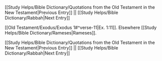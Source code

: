 [[Study Helps/Bible Dictionary/Quotations from the Old Testament in the New Testament|Previous Entry]]  ||  [[Study Helps/Bible Dictionary/Rabbah|Next Entry]]

 [[Old Testament/Exodus/Exodus 1#^verse-11|Ex. 1:11]]. Elsewhere [[Study Helps/Bible Dictionary/Rameses|Rameses]].

[[Study Helps/Bible Dictionary/Quotations from the Old Testament in the New Testament|Previous Entry]]  ||  [[Study Helps/Bible Dictionary/Rabbah|Next Entry]]